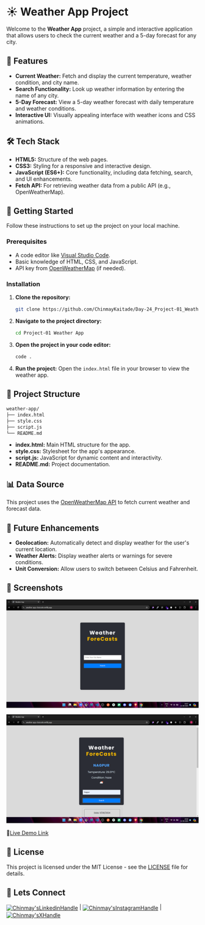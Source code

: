 # ☀️ Weather App Project

Welcome to the **Weather App** project, a simple and interactive application that allows users to check the current weather and a 5-day forecast for any city.

## 🌟 Features

- **Current Weather:** Fetch and display the current temperature, weather condition, and city name.
- **Search Functionality:** Look up weather information by entering the name of any city.
- **5-Day Forecast:** View a 5-day weather forecast with daily temperature and weather conditions.
- **Interactive UI:** Visually appealing interface with weather icons and CSS animations.

## 🛠️ Tech Stack

- **HTML5:** Structure of the web pages.
- **CSS3:** Styling for a responsive and interactive design.
- **JavaScript (ES6+):** Core functionality, including data fetching, search, and UI enhancements.
- **Fetch API:** For retrieving weather data from a public API (e.g., OpenWeatherMap).

## 🚀 Getting Started

Follow these instructions to set up the project on your local machine.

### Prerequisites

- A code editor like [Visual Studio Code](https://code.visualstudio.com/).
- Basic knowledge of HTML, CSS, and JavaScript.
- API key from [OpenWeatherMap](https://openweathermap.org/) (if needed).

### Installation

1. **Clone the repository:**
   ```bash
   git clone https://github.com/ChinmayKaitade/Day-24_Project-01_Weather_App.git
   ```
2. **Navigate to the project directory:**
   ```bash
   cd Project-01 Weather App
   ```
3. **Open the project in your code editor:**
   ```bash
   code .
   ```
4. **Run the project:**
   Open the `index.html` file in your browser to view the weather app.

## 📂 Project Structure

```plaintext
weather-app/
├── index.html
├── style.css
├── script.js
└── README.md
```

- **index.html:** Main HTML structure for the app.
- **style.css:** Stylesheet for the app's appearance.
- **script.js:** JavaScript for dynamic content and interactivity.
- **README.md:** Project documentation.

## 📊 Data Source

This project uses the [OpenWeatherMap API](https://openweathermap.org/) to fetch current weather and forecast data.

## 🎯 Future Enhancements

- **Geolocation:** Automatically detect and display weather for the user's current location.
- **Weather Alerts:** Display weather alerts or warnings for severe conditions.
- **Unit Conversion:** Allow users to switch between Celsius and Fahrenheit.

## 📸 Screenshots

![Image1](./output/Image1.png)

![Image2](./output/Image2.png)

🔗[Live Demo Link](https://weather-app-chaicode.netlify.app/)

## 📄 License

This project is licensed under the MIT License - see the [LICENSE](LICENSE) file for details.

## 📩 Lets Connect

<a href="https://www.linkedin.com/in/chinmay-sharad-kaitade/" target="blank"><img align="center" src="https://img.shields.io/badge/linkedin-%230077B5.svg?style=for-the-badge&logo=linkedin&logoColor=white" alt="Chinmay'sLinkedinHandle" title="LinkedIn"/></a> | <a href="https://www.instagram.com/chinmaykaitade_hunter/" target="blank"><img align="center" src="https://img.shields.io/badge/Instagram-%23E4405F.svg?style=for-the-badge&logo=Instagram&logoColor=white" alt="Chinmay'sInstagramHandle" title="Instagram"/></a> | <a href="https://x.com/chinmaydotcom" target="blank"><img align="center" src="https://img.shields.io/badge/X-%23000000.svg?style=for-the-badge&logo=X&logoColor=white" alt="Chinmay'sXHandle" title="X"/></a>
